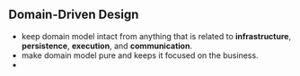 ## Domain-Driven Design

- keep domain model intact from anything that is related to **infrastructure**, **persistence**, **execution**, and **communication**.
- make domain model pure and keeps it focused on the business.
- 
